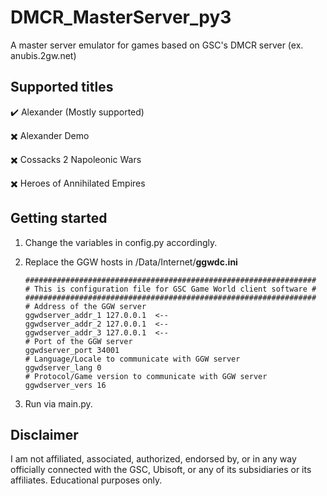 # DMCR_MasterServer_py3
A master server emulator for games based on GSC's DMCR server (ex. anubis.2gw.net)
<br />

## Supported titles
✔️ Alexander (Mostly supported)

✖️ Alexander Demo

✖️ Cossacks 2 Napoleonic Wars

✖️ Heroes of Annihilated Empires

## Getting started

 1. Change the variables in config.py accordingly.

 2. Replace the GGW hosts in /Data/Internet/**ggwdc.ini**


        #################################################################
        # This is configuration file for GSC Game World client software #
        ################################################################# 
        # Address of the GGW server
        ggwdserver_addr_1 127.0.0.1  <--  
        ggwdserver_addr_2 127.0.0.1  <--
        ggwdserver_addr_3 127.0.0.1  <--
        # Port of the GGW server
        ggwdserver_port 34001
        # Language/Locale to communicate with GGW server
        ggwdserver_lang 0
        # Protocol/Game version to communicate with GGW server
        ggwdserver_vers 16

 3. Run via main.py.

## Disclaimer
I am not affiliated, associated, authorized, endorsed by, or in any way officially connected with the GSC, Ubisoft, or any of its subsidiaries or its affiliates. Educational purposes only.
